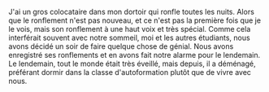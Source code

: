 J'ai un gros colocataire dans mon dortoir qui ronfle toutes les nuits. Alors que le ronflement n'est pas nouveau, et ce n'est pas la première fois que je le vois, mais son ronflement à une haut voix et très spécial. Comme cela interférait souvent avec notre sommeil, moi et les autres étudiants, nous avons décidé un soir de faire quelque chose de génial. Nous avons enregistré ses ronflements et en avons fait notre alarme pour le lendemain. Le lendemain, tout le monde était très éveillé, mais depuis, il a déménagé, préférant dormir dans la classe d'autoformation plutôt que de vivre avec nous.